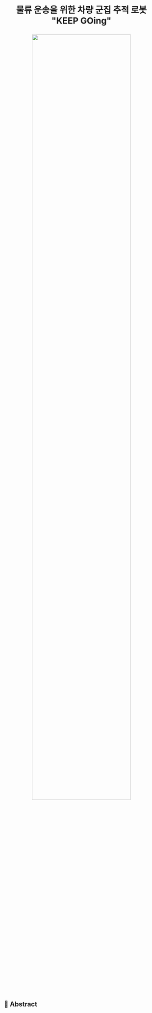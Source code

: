 # <p align="center">물류 운송을 위한 차량 군집 추적 로봇 <br/> "KEEP GOing"</p>
<p align="center"><img src="https://github.com/Skymind24/2022-ML1-project/assets/114856982/0abbac92-5b43-4bd7-94c1-ba79cd7b7aeb" width="80%" height="80%"></p>

## :pushpin: Abstract
